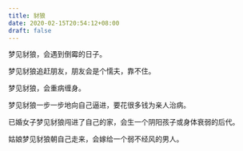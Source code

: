 ```yaml
---
title: 豺狼
date: 2020-02-15T20:54:12+08:00
draft: false
---
```


梦见豺狼，会遇到倒霉的日子。<br>


梦见豺狼追赶朋友，朋友会是个懦夫，靠不住。<br>


梦见豺狼，会重病缠身。<br>


梦见豺狼一步一步地向自己逼进，要花很多钱为亲人治病。<br>


已婚女子梦见豺狼闯进了自己的家，会生一个阴阳孩子或身体衰弱的后代。<br>


姑娘梦见豺狼朝自己走来，会嫁给一个弱不经风的男人。<br>
